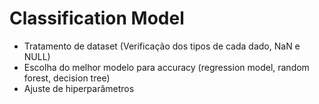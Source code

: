 # Classification Model

- Tratamento de dataset (Verificação dos tipos de cada dado, NaN e NULL)
- Escolha do melhor modelo para accuracy (regression model, random forest, decision tree)
- Ajuste de hiperparâmetros
